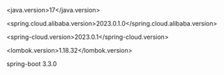 <java.version>17</java.version>

<spring.cloud.alibaba.version>2023.0.1.0</spring.cloud.alibaba.version>

<spring-cloud.version>2023.0.1</spring-cloud.version>

<lombok.version>1.18.32</lombok.version>

spring-boot 3.3.0